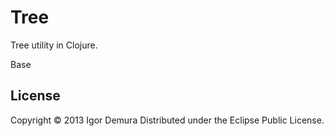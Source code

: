 # Tree
Tree utility in Clojure.

Base
## License

Copyright © 2013 Igor Demura
Distributed under the Eclipse Public License.
